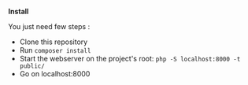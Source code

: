 **Install**

You just need few steps :

 - Clone this repository
 - Run `composer install`
 - Start the webserver on the project's root: `php -S localhost:8000 -t public/`
 - Go on localhost:8000